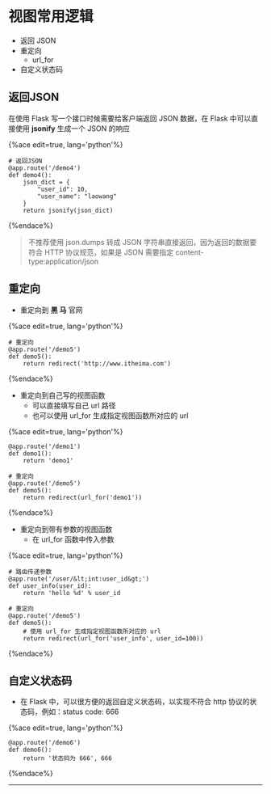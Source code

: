 # 视图常用逻辑

  * 返回 JSON
  * 重定向
    * url\_for
  * 自定义状态码

## 返回JSON

在使用 Flask 写一个接口时候需要给客户端返回 JSON 数据，在 Flask 中可以直接使用 **jsonify** 生成一个 JSON 的响应

{%ace edit=true, lang='python'%}

    # 返回JSON
    @app.route('/demo4')
    def demo4():
        json_dict = {
            "user_id": 10,
            "user_name": "laowang"
        }
        return jsonify(json_dict)
    
{%endace%}

> 不推荐使用 json.dumps 转成 JSON 字符串直接返回，因为返回的数据要符合 HTTP 协议规范，如果是 JSON 需要指定 content-
type:application/json

## 重定向

  * 重定向到 **黑 马** 官网

{%ace edit=true, lang='python'%}

    # 重定向
    @app.route('/demo5')
    def demo5():
        return redirect('http://www.itheima.com')
    
{%endace%}

  * 重定向到自己写的视图函数
    * 可以直接填写自己 url 路径
    * 也可以使用 url\_for 生成指定视图函数所对应的 url

{%ace edit=true, lang='python'%}

    @app.route('/demo1')
    def demo1():
        return 'demo1'
    
    # 重定向
    @app.route('/demo5')
    def demo5():
        return redirect(url_for('demo1'))
    
{%endace%}

  * 重定向到带有参数的视图函数
    * 在 url\_for 函数中传入参数

{%ace edit=true, lang='python'%}

    # 路由传递参数
    @app.route('/user/&lt;int:user_id&gt;')
    def user_info(user_id):
        return 'hello %d' % user_id
    
    # 重定向
    @app.route('/demo5')
    def demo5():
        # 使用 url_for 生成指定视图函数所对应的 url
        return redirect(url_for('user_info', user_id=100))
    
{%endace%}

## 自定义状态码

  * 在 Flask 中，可以很方便的返回自定义状态码，以实现不符合 http 协议的状态码，例如：status code: 666

{%ace edit=true, lang='python'%}

    @app.route('/demo6')
    def demo6():
        return '状态码为 666', 666
    
{%endace%}

____

